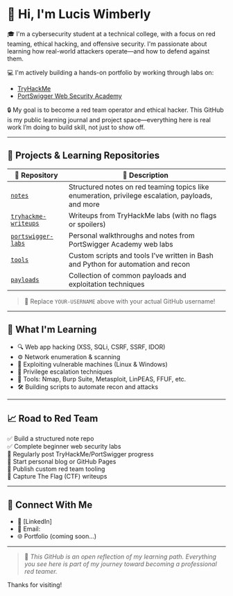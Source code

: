 # 👋 Hi, I'm Lucis Wimberly

🎓 I'm a cybersecurity student at a technical college, with a focus on red teaming, ethical hacking, and offensive security. I'm passionate about learning how real-world attackers operate—and how to defend against them.

💻 I'm actively building a hands-on portfolio by working through labs on:
- [TryHackMe](https://tryhackme.com)
- [PortSwigger Web Security Academy](https://portswigger.net/web-security)

🔒 My goal is to become a red team operator and ethical hacker. This GitHub is my public learning journal and project space—everything here is real work I’m doing to build skill, not just to show off.

---

## 🚀 Projects & Learning Repositories

| 📁 Repository | 🌟 Description |
|--------------|----------------|
| [`notes`](https://github.com/L17ctrl/notes) | Structured notes on red teaming topics like enumeration, privilege escalation, payloads, and more |
| [`tryhackme-writeups`](https://github.com/L17ctrl/tryhackme-writeups) | Writeups from TryHackMe labs (with no flags or spoilers) |
| [`portswigger-labs`](https://github.com/L17ctrl/portswigger-labs) | Personal walkthroughs and notes from PortSwigger Academy web labs |
| [`tools`](https://github.com/L17ctrl/tools) | Custom scripts and tools I’ve written in Bash and Python for automation and recon |
| [`payloads`](https://github.com/L17ctrl/payloads) | Collection of common payloads and exploitation techniques |

> 🔧 Replace `YOUR-USERNAME` above with your actual GitHub username!

---

## 📌 What I'm Learning

- 🔍 Web app hacking (XSS, SQLi, CSRF, SSRF, IDOR)
- ⚙️ Network enumeration & scanning
- 🧪 Exploiting vulnerable machines (Linux & Windows)
- 🧠 Privilege escalation techniques
- 🧰 Tools: Nmap, Burp Suite, Metasploit, LinPEAS, FFUF, etc.
- 🛠 Building scripts to automate recon and attacks

---

## 📈 Road to Red Team

✅ Build a structured note repo  
✅ Complete beginner web security labs  
🔄 Regularly post TryHackMe/PortSwigger progress  
🔲 Start personal blog or GitHub Pages  
🔲 Publish custom red team tooling  
🔲 Capture The Flag (CTF) writeups  

---

## 🤝 Connect With Me

- 🔗 [LinkedIn]
- 📧 Email: 
- 🌐 Portfolio (coming soon...)

---

> 📌 *This GitHub is an open reflection of my learning path. Everything you see here is part of my journey toward becoming a professional red teamer.*

Thanks for visiting!
